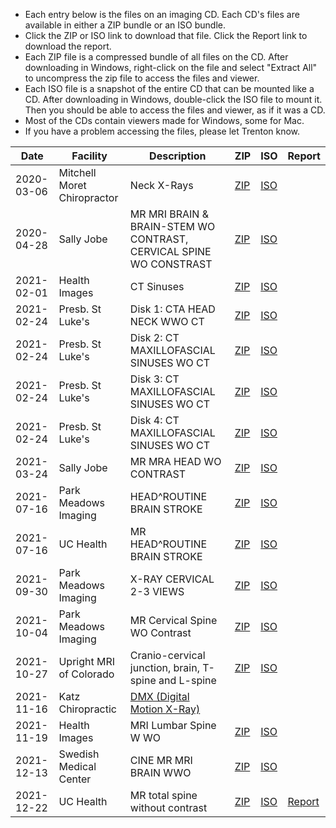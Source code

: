 - Each entry below is the files on an imaging CD. Each CD's files are available in either a ZIP bundle or an ISO bundle.
- Click the ZIP or ISO link to download that file. Click the Report link to download the report.
- Each ZIP file is a compressed bundle of all files on the CD. After downloading in Windows, right-click on the file and select "Extract All" to uncompress the zip file to access the files and viewer.
- Each ISO file is a snapshot of the entire CD that can be mounted like a CD. After downloading in Windows, double-click the ISO file to mount it. Then you should be able to access the files and viewer, as if it was a CD.
- Most of the CDs contain viewers made for Windows, some for Mac.
- If you have a problem accessing the files, please let Trenton know.

| Date | Facility | Description | ZIP | ISO | Report |
| ----- | ----- | ----- | ----- | ----- | ----- |
| 2020-03-06 | Mitchell Moret Chiropractor | Neck X-Rays | [ZIP]() | [ISO]() | |
| 2020-04-28 | Sally Jobe | MR MRI BRAIN & BRAIN-STEM WO CONTRAST, CERVICAL SPINE WO CONSTRAST | [ZIP]() | [ISO]() | |
| 2021-02-01 | Health Images | CT Sinuses | [ZIP]() | [ISO]() | |
| 2021-02-24 | Presb. St Luke's | Disk 1: CTA HEAD NECK WWO CT | [ZIP]() | [ISO]() | |
| 2021-02-24 | Presb. St Luke's | Disk 2: CT MAXILLOFASCIAL SINUSES WO CT | [ZIP]() | [ISO]() | |
| 2021-02-24 | Presb. St Luke's | Disk 3: CT MAXILLOFASCIAL SINUSES WO CT | [ZIP]() | [ISO]() | |
| 2021-02-24 | Presb. St Luke's | Disk 4: CT MAXILLOFASCIAL SINUSES WO CT | [ZIP]() | [ISO]() | |
| 2021-03-24 | Sally Jobe | MR MRA HEAD WO CONTRAST | [ZIP]() | [ISO]() | |
| 2021-07-16 | Park Meadows Imaging | HEAD^ROUTINE BRAIN STROKE | [ZIP]() | [ISO]() | |
| 2021-07-16 | UC Health | MR HEAD^ROUTINE BRAIN STROKE | [ZIP]() | [ISO]() | |
| 2021-09-30 | Park Meadows Imaging | X-RAY CERVICAL 2-3 VIEWS | [ZIP]() | [ISO]() | |
| 2021-10-04 | Park Meadows Imaging | MR Cervical Spine WO Contrast | [ZIP]() | [ISO]() | |
| 2021-10-27 | Upright MRI of Colorado | Cranio-cervical junction, brain, T-spine and L-spine | [ZIP]() | [ISO]() | |
| 2021-11-16 | Katz Chiropractic | [DMX (Digital Motion X-Ray)](https://www.dropbox.com/s/748ie07k6s6sqmt/Ashburn%2C%20Trent%20DMX.avi?dl=0) |  | | | Report |
| 2021-11-19 | Health Images |  MRI Lumbar Spine W WO | [ZIP]() | [ISO]() | |
| 2021-12-13 | Swedish Medical Center |  CINE MR MRI BRAIN WWO | [ZIP]() | [ISO]() | |
| 2021-12-22 | UC Health | MR total spine without contrast | [ZIP]() | [ISO]() | [Report]() |

